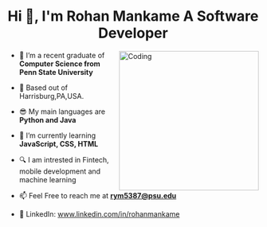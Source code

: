 <h1 align="center">Hi 👋, I'm Rohan Mankame A Software Developer</h1>
<img align="right" alt="Coding" width="280" src="https://media.tenor.com/I3RjM4xQO0kAAAAi/monitors-typing.gif">
              
- 🔭 I’m a recent graduate of **Computer Science from Penn State University**

- 📍 Based out of Harrisburg,PA,USA. 

- 😎 My main languages are **Python and Java** 

- 🌱 I’m currently learning **JavaScript, CSS, HTML**

- 🔍 I am intrested in Fintech, mobile development and machine learning  

- 📫 Feel Free to reach me at **rym5387@psu.edu**

- 💫 LinkedIn: www.linkedin.com/in/rohanmankame             


<p align="center">

